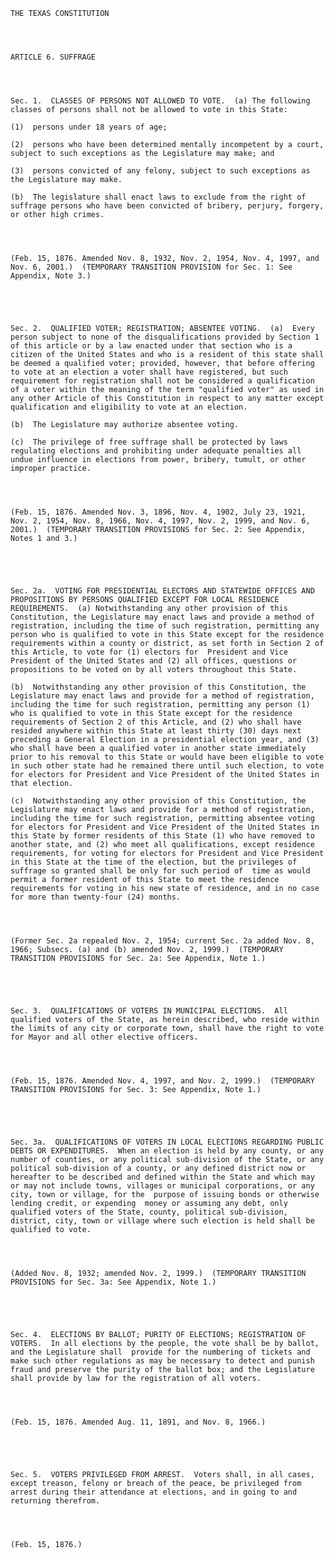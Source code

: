 ﻿
    
    
    	
    					
    
    
    THE TEXAS CONSTITUTION
    
      
    
    
    ARTICLE 6. SUFFRAGE
    
      
    
    
    Sec. 1.  CLASSES OF PERSONS NOT ALLOWED TO VOTE.  (a) The following classes of persons shall not be allowed to vote in this State:
    
    (1)  persons under 18 years of age;
    
    (2)  persons who have been determined mentally incompetent by a court, subject to such exceptions as the Legislature may make; and
    
    (3)  persons convicted of any felony, subject to such exceptions as the Legislature may make.
    
    (b)  The legislature shall enact laws to exclude from the right of suffrage persons who have been convicted of bribery, perjury, forgery, or other high crimes.  
    
    
    
    
    (Feb. 15, 1876. Amended Nov. 8, 1932, Nov. 2, 1954, Nov. 4, 1997, and Nov. 6, 2001.)  (TEMPORARY TRANSITION PROVISION for Sec. 1: See Appendix, Note 3.)
    
    
    
    
    
    Sec. 2.  QUALIFIED VOTER; REGISTRATION; ABSENTEE VOTING.  (a)  Every person subject to none of the disqualifications provided by Section 1 of this article or by a law enacted under that section who is a citizen of the United States and who is a resident of this state shall be deemed a qualified voter; provided, however, that before offering to vote at an election a voter shall have registered, but such requirement for registration shall not be considered a qualification of a voter within the meaning of the term "qualified voter" as used in any other Article of this Constitution in respect to any matter except qualification and eligibility to vote at an election.
    
    (b)  The Legislature may authorize absentee voting.
    
    (c)  The privilege of free suffrage shall be protected by laws regulating elections and prohibiting under adequate penalties all undue influence in elections from power, bribery, tumult, or other improper practice.
    
    
    
    
    (Feb. 15, 1876. Amended Nov. 3, 1896, Nov. 4, 1902, July 23, 1921, Nov. 2, 1954, Nov. 8, 1966, Nov. 4, 1997, Nov. 2, 1999, and Nov. 6, 2001.)  (TEMPORARY TRANSITION PROVISIONS for Sec. 2: See Appendix, Notes 1 and 3.)
    
    
    
    
    
    Sec. 2a.  VOTING FOR PRESIDENTIAL ELECTORS AND STATEWIDE OFFICES AND PROPOSITIONS BY PERSONS QUALIFIED EXCEPT FOR LOCAL RESIDENCE REQUIREMENTS.  (a) Notwithstanding any other provision of this Constitution, the Legislature may enact laws and provide a method of registration, including the time of such registration, permitting any person who is qualified to vote in this State except for the residence requirements within a county or district, as set forth in Section 2 of this Article, to vote for (1) electors for  President and Vice President of the United States and (2) all offices, questions or propositions to be voted on by all voters throughout this State.
    
    (b)  Notwithstanding any other provision of this Constitution, the Legislature may enact laws and provide for a method of registration, including the time for such registration, permitting any person (1) who is qualified to vote in this State except for the residence requirements of Section 2 of this Article, and (2) who shall have resided anywhere within this State at least thirty (30) days next preceding a General Election in a presidential election year, and (3) who shall have been a qualified voter in another state immediately prior to his removal to this State or would have been eligible to vote in such other state had he remained there until such election, to vote for electors for President and Vice President of the United States in that election.
    
    (c)  Notwithstanding any other provision of this Constitution, the Legislature may enact laws and provide for a method of registration, including the time for such registration, permitting absentee voting for electors for President and Vice President of the United States in this State by former residents of this State (1) who have removed to another state, and (2) who meet all qualifications, except residence requirements, for voting for electors for President and Vice President in this State at the time of the election, but the privileges of suffrage so granted shall be only for such period of  time as would permit a former resident of this State to meet the residence requirements for voting in his new state of residence, and in no case for more than twenty-four (24) months.  
    
    
    
    
    (Former Sec. 2a repealed Nov. 2, 1954; current Sec. 2a added Nov. 8, 1966; Subsecs. (a) and (b) amended Nov. 2, 1999.)  (TEMPORARY TRANSITION PROVISIONS for Sec. 2a: See Appendix, Note 1.)
    
    
    
    
    
    Sec. 3.  QUALIFICATIONS OF VOTERS IN MUNICIPAL ELECTIONS.  All qualified voters of the State, as herein described, who reside within the limits of any city or corporate town, shall have the right to vote for Mayor and all other elective officers.
    
    
    
    
    (Feb. 15, 1876. Amended Nov. 4, 1997, and Nov. 2, 1999.)  (TEMPORARY TRANSITION PROVISIONS for Sec. 3: See Appendix, Note 1.)
    
    
    
    
    
    Sec. 3a.  QUALIFICATIONS OF VOTERS IN LOCAL ELECTIONS REGARDING PUBLIC DEBTS OR EXPENDITURES.  When an election is held by any county, or any number of counties, or any political sub-division of the State, or any political sub-division of a county, or any defined district now or hereafter to be described and defined within the State and which may or may not include towns, villages or municipal corporations, or any city, town or village, for the  purpose of issuing bonds or otherwise lending credit, or expending  money or assuming any debt, only qualified voters of the State, county, political sub-division, district, city, town or village where such election is held shall be qualified to vote.
    
    
    
    
    (Added Nov. 8, 1932; amended Nov. 2, 1999.)  (TEMPORARY TRANSITION PROVISIONS for Sec. 3a: See Appendix, Note 1.)
    
    
    
    
    
    Sec. 4.  ELECTIONS BY BALLOT; PURITY OF ELECTIONS; REGISTRATION OF VOTERS.  In all elections by the people, the vote shall be by ballot, and the Legislature shall  provide for the numbering of tickets and make such other regulations as may be necessary to detect and punish fraud and preserve the purity of the ballot box; and the Legislature shall provide by law for the registration of all voters.  
    
    
    
    
    (Feb. 15, 1876. Amended Aug. 11, 1891, and Nov. 8, 1966.)
    
    
    
    
    
    Sec. 5.  VOTERS PRIVILEGED FROM ARREST.  Voters shall, in all cases, except treason, felony or breach of the peace, be privileged from arrest during their attendance at elections, and in going to and returning therefrom.
    
    
    
    
    (Feb. 15, 1876.)
    
    
    
    
    				
